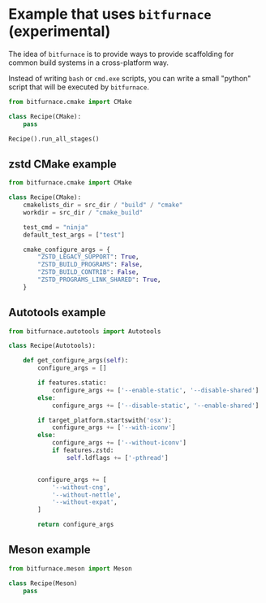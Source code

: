 # Example that uses `bitfurnace` (experimental)

The idea of `bitfurnace` is to provide ways to provide scaffolding for common build systems in a cross-platform way.

Instead of writing `bash` or `cmd.exe` scripts, you can write a small "python" script that will be executed by `bitfurnace`.

```python
from bitfurnace.cmake import CMake

class Recipe(CMake):
    pass

Recipe().run_all_stages()
```

## zstd CMake example


```py
from bitfurnace.cmake import CMake

class Recipe(CMake):
    cmakelists_dir = src_dir / "build" / "cmake"
    workdir = src_dir / "cmake_build"

    test_cmd = "ninja"
    default_test_args = ["test"]

    cmake_configure_args = {
        "ZSTD_LEGACY_SUPPORT": True,
        "ZSTD_BUILD_PROGRAMS": False,
        "ZSTD_BUILD_CONTRIB": False,
        "ZSTD_PROGRAMS_LINK_SHARED": True,
    }
```

## Autotools example

```py
from bitfurnace.autotools import Autotools

class Recipe(Autotools):

    def get_configure_args(self):
        configure_args = []

        if features.static:
            configure_args += ['--enable-static', '--disable-shared']
        else:
            configure_args += ['--disable-static', '--enable-shared']

        if target_platform.startswith('osx'):
            configure_args += ['--with-iconv']
        else:
            configure_args += ['--without-iconv']
            if features.zstd:
                self.ldflags += ['-pthread']


        configure_args += [
            '--without-cng',
            '--without-nettle',
            '--without-expat',
        ]

        return configure_args
```

## Meson example

```py
from bitfurnace.meson import Meson

class Recipe(Meson)
    pass
```
